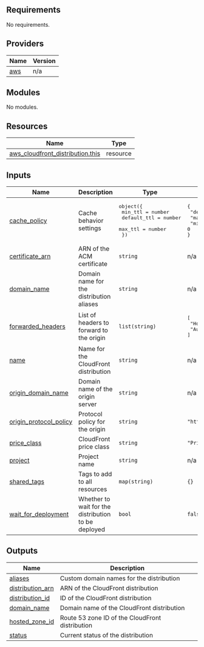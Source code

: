 <!-- BEGIN_TF_DOCS -->
## Requirements

No requirements.

## Providers

| Name | Version |
|------|---------|
| <a name="provider_aws"></a> [aws](#provider\_aws) | n/a |

## Modules

No modules.

## Resources

| Name | Type |
|------|------|
| [aws_cloudfront_distribution.this](https://registry.terraform.io/providers/hashicorp/aws/latest/docs/resources/cloudfront_distribution) | resource |

## Inputs

| Name | Description | Type | Default | Required |
|------|-------------|------|---------|:--------:|
| <a name="input_cache_policy"></a> [cache\_policy](#input\_cache\_policy) | Cache behavior settings | <pre>object({<br>    min_ttl     = number<br>    default_ttl = number<br>    max_ttl     = number<br>  })</pre> | <pre>{<br>  "default_ttl": 3600,<br>  "max_ttl": 86400,<br>  "min_ttl": 0<br>}</pre> | no |
| <a name="input_certificate_arn"></a> [certificate\_arn](#input\_certificate\_arn) | ARN of the ACM certificate | `string` | n/a | yes |
| <a name="input_domain_name"></a> [domain\_name](#input\_domain\_name) | Domain name for the distribution aliases | `string` | n/a | yes |
| <a name="input_forwarded_headers"></a> [forwarded\_headers](#input\_forwarded\_headers) | List of headers to forward to the origin | `list(string)` | <pre>[<br>  "Host",<br>  "Authorization"<br>]</pre> | no |
| <a name="input_name"></a> [name](#input\_name) | Name for the CloudFront distribution | `string` | n/a | yes |
| <a name="input_origin_domain_name"></a> [origin\_domain\_name](#input\_origin\_domain\_name) | Domain name of the origin server | `string` | n/a | yes |
| <a name="input_origin_protocol_policy"></a> [origin\_protocol\_policy](#input\_origin\_protocol\_policy) | Protocol policy for the origin | `string` | `"http-only"` | no |
| <a name="input_price_class"></a> [price\_class](#input\_price\_class) | CloudFront price class | `string` | `"PriceClass_100"` | no |
| <a name="input_project"></a> [project](#input\_project) | Project name | `string` | n/a | yes |
| <a name="input_shared_tags"></a> [shared\_tags](#input\_shared\_tags) | Tags to add to all resources | `map(string)` | `{}` | no |
| <a name="input_wait_for_deployment"></a> [wait\_for\_deployment](#input\_wait\_for\_deployment) | Whether to wait for the distribution to be deployed | `bool` | `false` | no |

## Outputs

| Name | Description |
|------|-------------|
| <a name="output_aliases"></a> [aliases](#output\_aliases) | Custom domain names for the distribution |
| <a name="output_distribution_arn"></a> [distribution\_arn](#output\_distribution\_arn) | ARN of the CloudFront distribution |
| <a name="output_distribution_id"></a> [distribution\_id](#output\_distribution\_id) | ID of the CloudFront distribution |
| <a name="output_domain_name"></a> [domain\_name](#output\_domain\_name) | Domain name of the CloudFront distribution |
| <a name="output_hosted_zone_id"></a> [hosted\_zone\_id](#output\_hosted\_zone\_id) | Route 53 zone ID of the CloudFront distribution |
| <a name="output_status"></a> [status](#output\_status) | Current status of the distribution |
<!-- END_TF_DOCS -->